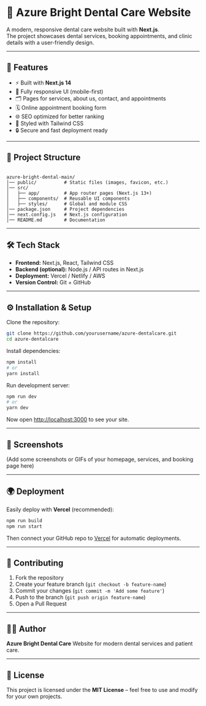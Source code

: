 
# 🦷 Azure Bright Dental Care Website

A modern, responsive dental care website built with **Next.js**.  
The project showcases dental services, booking appointments, and clinic details with a user-friendly design.

---

## 🚀 Features
- ⚡ Built with **Next.js 14**
- 📱 Fully responsive UI (mobile-first)
- 🗂️ Pages for services, about us, contact, and appointments
- 🗓️ Online appointment booking form
- 🌐 SEO optimized for better ranking
- 🎨 Styled with Tailwind CSS
- 🔒 Secure and fast deployment ready

---

## 📂 Project Structure
```

azure-bright-dental-main/
│── public/          # Static files (images, favicon, etc.)
│── src/
│   ├── app/         # App router pages (Next.js 13+)
│   ├── components/  # Reusable UI components
│   ├── styles/      # Global and module CSS
│── package.json     # Project dependencies
│── next.config.js   # Next.js configuration
│── README.md        # Documentation

````

---

## 🛠️ Tech Stack
- **Frontend:** Next.js, React, Tailwind CSS  
- **Backend (optional):** Node.js / API routes in Next.js  
- **Deployment:** Vercel / Netlify / AWS  
- **Version Control:** Git + GitHub  

---

## ⚙️ Installation & Setup

Clone the repository:
```bash
git clone https://github.com/yourusername/azure-dentalcare.git
cd azure-dentalcare
````

Install dependencies:

```bash
npm install
# or
yarn install
```

Run development server:

```bash
npm run dev
# or
yarn dev
```

Now open [http://localhost:3000](http://localhost:3000) to see your site.

---

## 📸 Screenshots

(Add some screenshots or GIFs of your homepage, services, and booking page here)

---

## 🌍 Deployment

Easily deploy with **Vercel** (recommended):

```bash
npm run build
npm run start
```

Then connect your GitHub repo to [Vercel](https://vercel.com) for automatic deployments.

---

## 🤝 Contributing

1. Fork the repository
2. Create your feature branch (`git checkout -b feature-name`)
3. Commit your changes (`git commit -m 'Add some feature'`)
4. Push to the branch (`git push origin feature-name`)
5. Open a Pull Request

---

## 👨‍⚕️ Author

**Azure Bright Dental Care**
Website for modern dental services and patient care.

---

## 📜 License

This project is licensed under the **MIT License** – feel free to use and modify for your own projects.

